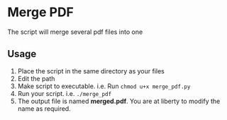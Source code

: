 # Merge PDF
The script will merge several pdf files into one

## Usage
1. Place the script in the same directory as your files
2. Edit the path
3. Make script to executable. i.e. Run ```chmod u+x merge_pdf.py```
4. Run your script. i.e. ```./merge_pdf```
5. The output file is named <strong>merged.pdf</strong>.
You are at liberty to modify the name as required.
